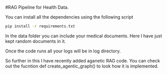 #RAG Pipeline for Health Data.

You can install all the dependencies using the following script
```sh
pip install -r requirements.txt
```
In the data folder you can include your medical documents. Here I have just kept random documents in it.

Once the code runs all your logs will be in log directory.

So further in this I have recently added aganetic RAG code. You can check out the fucntion def create_agentic_graph() to look how it is implemented.
